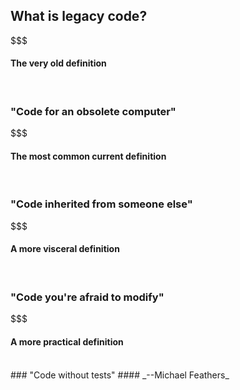 <!-- .slide: class="center" -->

## What is legacy code?

$$$

<!-- .slide: class="center" -->

#### The very old definition <!--@exec frag("semi-fade-out frag-instant")-->

<br/>

### "Code for an obsolete computer" <!--@exec frag()-->

$$$

<!-- .slide: class="center" -->

#### The most common current definition <!--@exec frag("semi-fade-out frag-instant")-->

<br/>

### "Code inherited from someone else" <!--@exec frag()-->

$$$

<!-- .slide: class="center" -->

#### A more visceral definition <!--@exec frag("semi-fade-out frag-instant")-->

<br/>

### "Code you're afraid to modify" <!--@exec frag()-->

$$$

<!-- .slide: class="center" -->

#### A more practical definition <!--@exec frag("semi-fade-out frag-instant")-->

<br/>

<div>
### "Code without tests"
#### _--Michael Feathers_
</div><!--@exec frag()-->
